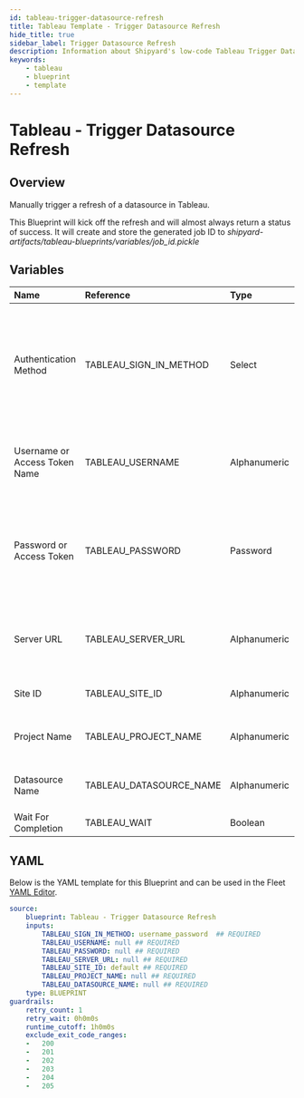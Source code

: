 ```yaml
---
id: tableau-trigger-datasource-refresh
title: Tableau Template - Trigger Datasource Refresh
hide_title: true
sidebar_label: Trigger Datasource Refresh
description: Information about Shipyard's low-code Tableau Trigger Datasource Refresh blueprint. Trigger a manual refresh of a specified datasource in Tableau. 
keywords:
    - tableau
    - blueprint
    - template
---
```


# Tableau - Trigger Datasource Refresh

## Overview
Manually trigger a refresh of a datasource in Tableau.

This Blueprint will kick off the refresh and will almost always return a status of success. It will create and store the generated job ID to _shipyard-artifacts/tableau-blueprints/variables/job_id.pickle_

## Variables

| Name | Reference | Type | Required | Default | Options | Description |
|:-----|:----------|:-----|:---------|:--------|:--------|:------------|
| Authentication Method | TABLEAU_SIGN_IN_METHOD  | Select |:white_check_mark: | `username_password` | Username & Password: `username_password`<br></br><br></br>Access Token: `access_token`<br></br><br></br> | Determine which authentication method to use when connecting to Tableau. |
| Username or Access Token Name | TABLEAU_USERNAME  | Alphanumeric |:white_check_mark: | - | - | Your personal username or the name of the access token that you use to log in with Tableau. |
| Password or Access Token | TABLEAU_PASSWORD  | Password |:white_check_mark: | - | - | The password associated with the provided username OR the access token associated with the provided access token name. |
| Server URL | TABLEAU_SERVER_URL  | Alphanumeric |:white_check_mark: | - | - | The scheme, subdomain, domain, and top-level domain (TLD) of your Tableau URL. |
| Site ID | TABLEAU_SITE_ID  | Alphanumeric |:white_check_mark: | `default` | - | Typically found in the URL as /site/YOURSITEID/ |
| Project Name | TABLEAU_PROJECT_NAME  | Alphanumeric |:white_check_mark: | - | - | The project name that the Datasource belongs to. |
| Datasource Name | TABLEAU_DATASOURCE_NAME  | Alphanumeric |:white_check_mark: | - | - | Name of the published datasource you want to refresh. |
| Wait For Completion | TABLEAU_WAIT  | Boolean |:heavy_minus_sign: | - | - | None |


## YAML
Below is the YAML template for this Blueprint and can be used in the Fleet [YAML Editor](../../reference/fleets/yaml-editor.md).
```yaml
source:
    blueprint: Tableau - Trigger Datasource Refresh
    inputs:
        TABLEAU_SIGN_IN_METHOD: username_password  ## REQUIRED
        TABLEAU_USERNAME: null ## REQUIRED
        TABLEAU_PASSWORD: null ## REQUIRED
        TABLEAU_SERVER_URL: null ## REQUIRED
        TABLEAU_SITE_ID: default ## REQUIRED
        TABLEAU_PROJECT_NAME: null ## REQUIRED
        TABLEAU_DATASOURCE_NAME: null ## REQUIRED
    type: BLUEPRINT
guardrails:
    retry_count: 1
    retry_wait: 0h0m0s
    runtime_cutoff: 1h0m0s
    exclude_exit_code_ranges:
    -   200
    -   201
    -   202
    -   203
    -   204
    -   205

```
